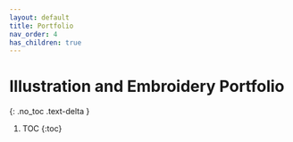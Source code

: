 ```yaml
---
layout: default
title: Portfolio
nav_order: 4
has_children: true
---
```


# Illustration and Embroidery Portfolio

{: .no_toc .text-delta }

1. TOC
{:toc}